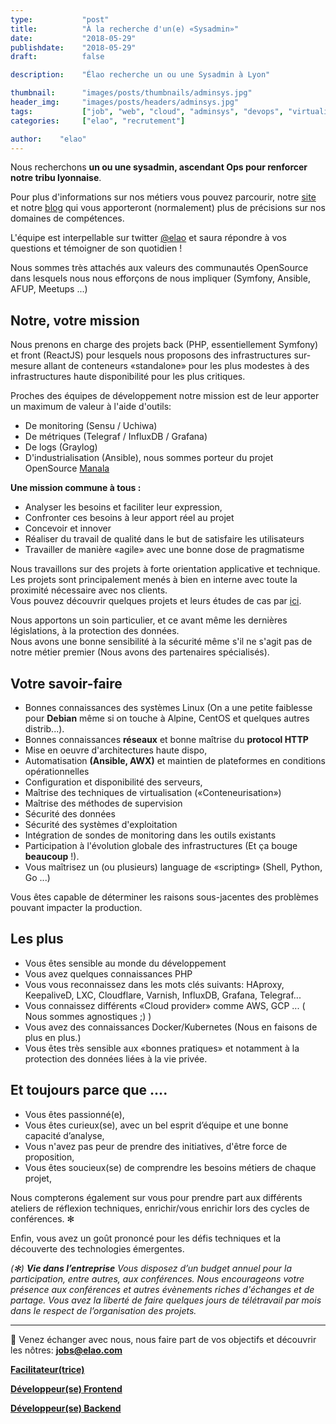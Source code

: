 ```yaml
---
type:           "post"
title:          "À la recherche d'un(e) «Sysadmin»"
date:           "2018-05-29"
publishdate:    "2018-05-29"
draft:          false

description:    "Élao recherche un ou une Sysadmin à Lyon"

thumbnail:      "images/posts/thumbnails/adminsys.jpg"
header_img:     "images/posts/headers/adminsys.jpg"
tags:           ["job", "web", "cloud", "adminsys", "devops", "virtualisation"]
categories:     ["elao", "recrutement"]

author:    "elao"
---
```


Nous recherchons **un ou une sysadmin, ascendant Ops pour renforcer notre tribu lyonnaise**.

Pour plus d'informations sur nos métiers vous pouvez parcourir, notre [site](https://www.elao.com) et notre [blog](https://blog.elao.com) qui vous apporteront (normalement) plus de précisions sur nos domaines de compétences.

L'équipe est interpellable sur twitter [@elao](https://twitter.com/Elao) et saura répondre à vos questions et témoigner de son quotidien !

<!--more-->

Nous sommes très attachés aux valeurs des communautés OpenSource dans lesquels nous nous efforçons de nous impliquer (Symfony, Ansible, AFUP, Meetups ...)

## Notre, votre mission

Nous prenons en charge des projets back (PHP, essentiellement Symfony) et front (ReactJS) pour lesquels nous proposons des infrastructures sur-mesure allant de conteneurs «standalone» pour les plus modestes à des infrastructures haute disponibilité pour les plus critiques.

Proches des équipes de développement notre mission est de leur apporter un maximum de valeur à l'aide d'outils:

* De monitoring (Sensu / Uchiwa)
* De métriques (Telegraf / InfluxDB / Grafana)
* De logs (Graylog)
* D'industrialisation (Ansible), nous sommes porteur du projet OpenSource [Manala](https://github.com/manala/ansible-roles)

__Une mission commune à tous :__

- Analyser les besoins et faciliter leur expression,
- Confronter ces besoins à leur apport réel au projet
- Concevoir et innover
- Réaliser du travail de qualité dans le but de satisfaire les utilisateurs
- Travailler de manière «agile» avec une bonne dose de pragmatisme

Nous travaillons sur des projets à forte orientation applicative et technique. Les projets sont principalement menés à bien en interne avec toute la proximité nécessaire avec nos clients.
<br/> Vous pouvez découvrir quelques projets et leurs études de cas par [ici](https://www.elao.com/fr/nos-experiences/).

Nous apportons un soin particulier, et ce avant même les dernières législations, à la protection des données.
<br/>Nous avons une bonne sensibilité à la sécurité même s'il ne s'agit pas de notre métier premier (Nous avons des partenaires spécialisés).

## Votre savoir-faire

- Bonnes connaissances des systèmes Linux (On a une petite faiblesse pour __Debian__ même si on touche à Alpine, CentOS et quelques autres distrib...).
- Bonnes connaissances __réseaux__ et bonne maîtrise du __protocol HTTP__
- Mise en oeuvre d'architectures haute dispo,
- Automatisation __(Ansible, AWX)__ et maintien de plateformes en conditions opérationnelles
- Configuration et disponibilité des serveurs,
- Maîtrise des techniques de virtualisation («Conteneurisation»)
- Maîtrise des méthodes de supervision
- Sécurité des données
- Sécurité des systèmes d'exploitation
- Intégration de sondes de monitoring dans les outils existants
- Participation à l'évolution globale des infrastructures (Et ça bouge __beaucoup__ !).
- Vous maîtrisez un (ou plusieurs) language de «scripting» (Shell, Python, Go ...)

Vous êtes capable de déterminer les raisons sous-jacentes des problèmes pouvant impacter la production.

## Les plus

* Vous êtes sensible au monde du développement
* Vous avez quelques connaissances PHP
* Vous vous reconnaissez dans les mots clés suivants: HAproxy, KeepaliveD, LXC, Cloudflare, Varnish, InfluxDB, Grafana, Telegraf...
* Vous connaissez différents «Cloud provider» comme AWS, GCP ... ( Nous sommes agnostiques ;) )
* Vous avez des connaissances Docker/Kubernetes (Nous en faisons de plus en plus.)
* Vous êtes très sensible aux «bonnes pratiques» et notamment à la protection des données liées à la vie privée.

## Et toujours parce que ....

- Vous êtes passionné(e),
- Vous êtes curieux(se), avec un bel esprit d’équipe et une bonne capacité d’analyse,
- Vous n'avez pas peur de prendre des initiatives, d'être force de proposition,
- Vous êtes soucieux(se) de comprendre les besoins métiers de chaque projet,

Nous compterons également sur vous pour prendre part aux différents ateliers de réflexion techniques, enrichir/vous enrichir lors des cycles de conférences. ✻

Enfin, vous avez un goût prononcé pour les défis techniques et la découverte des technologies émergentes.

_(✻) **Vie dans l’entreprise**_
_Vous disposez d’un budget annuel pour la participation, entre autres, aux conférences. Nous encourageons votre présence aux conférences et autres évènements riches d'échanges et de partage.
Vous avez la liberté de faire quelques jours de télétravail par mois dans le respect de l’organisation des projets._

-----------------------------------------------------------------------------------------------------------------
<span class="side-note">📨</span>  Venez échanger avec nous, nous faire part de vos objectifs et découvrir les nôtres: **jobs@elao.com**

[**Facilitateur(trice)**](/fr/elao/job-facilitateur-agence-lyon-2018)

[**Développeur(se) Frontend**](/fr/elao/job-frontend-developpeur-agence-lyon-2018)

[**Développeur(se) Backend**](/fr/elao/job-developpeur-backend-agence-lyon-2018)
